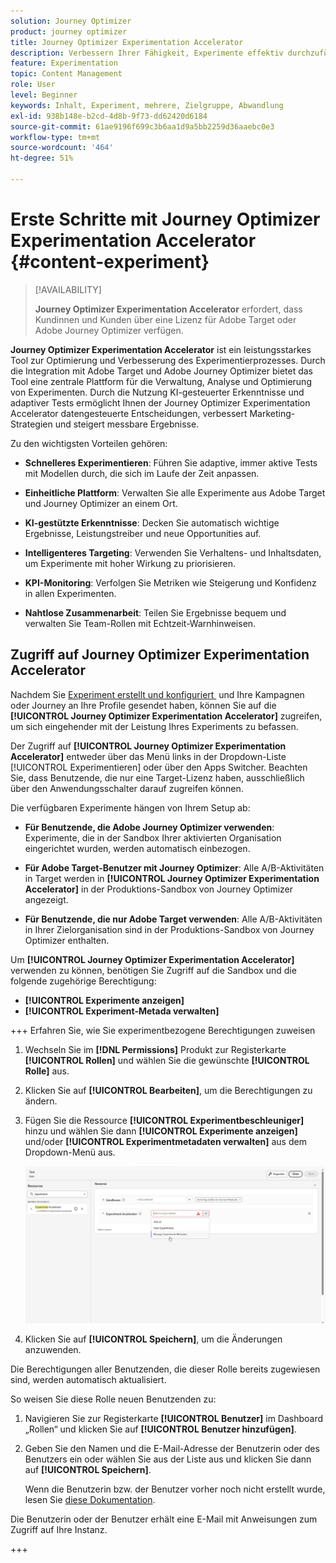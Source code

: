```yaml
---
solution: Journey Optimizer
product: journey optimizer
title: Journey Optimizer Experimentation Accelerator
description: Verbessern Ihrer Fähigkeit, Experimente effektiv durchzuführen und Erkenntnisse zu gewinnen
feature: Experimentation
topic: Content Management
role: User
level: Beginner
keywords: Inhalt, Experiment, mehrere, Zielgruppe, Abwandlung
exl-id: 938b148e-b2cd-4d8b-9f73-dd62420d6184
source-git-commit: 61ae9196f699c3b6aa1d9a5bb2259d36aaebc0e3
workflow-type: tm+mt
source-wordcount: '464'
ht-degree: 51%

---
```


# Erste Schritte mit Journey Optimizer Experimentation Accelerator {#content-experiment}

>[!AVAILABILITY]
>
>**Journey Optimizer Experimentation Accelerator** erfordert, dass Kundinnen und Kunden über eine Lizenz für Adobe Target oder Adobe Journey Optimizer verfügen.

**Journey Optimizer Experimentation Accelerator** ist ein leistungsstarkes Tool zur Optimierung und Verbesserung des Experimentierprozesses. Durch die Integration mit Adobe Target und Adobe Journey Optimizer bietet das Tool eine zentrale Plattform für die Verwaltung, Analyse und Optimierung von Experimenten. Durch die Nutzung KI-gesteuerter Erkenntnisse und adaptiver Tests ermöglicht Ihnen der Journey Optimizer Experimentation Accelerator datengesteuerte Entscheidungen, verbessert Marketing-Strategien und steigert messbare Ergebnisse.

Zu den wichtigsten Vorteilen gehören:

* **Schnelleres Experimentieren**: Führen Sie adaptive, immer aktive Tests mit Modellen durch, die sich im Laufe der Zeit anpassen.

* **Einheitliche Plattform**: Verwalten Sie alle Experimente aus Adobe Target und Journey Optimizer an einem Ort.

* **KI-gestützte Erkenntnisse**: Decken Sie automatisch wichtige Ergebnisse, Leistungstreiber und neue Opportunities auf.

* **Intelligenteres Targeting**: Verwenden Sie Verhaltens- und Inhaltsdaten, um Experimente mit hoher Wirkung zu priorisieren.

* **KPI-Monitoring**: Verfolgen Sie Metriken wie Steigerung und Konfidenz in allen Experimenten.

* **Nahtlose Zusammenarbeit**: Teilen Sie Ergebnisse bequem und verwalten Sie Team-Rollen mit Echtzeit-Warnhinweisen.

## Zugriff auf Journey Optimizer Experimentation Accelerator

Nachdem Sie [Experiment erstellt und konfiguriert &#x200B;](content-experiment.md) und Ihre Kampagnen oder Journey an Ihre Profile gesendet haben, können Sie auf die **[!UICONTROL Journey Optimizer Experimentation Accelerator]** zugreifen, um sich eingehender mit der Leistung Ihres Experiments zu befassen.

Der Zugriff auf **[!UICONTROL Journey Optimizer Experimentation Accelerator]** entweder über das Menü links in der Dropdown-Liste [!UICONTROL Experimentieren] oder über den Apps Switcher. Beachten Sie, dass Benutzende, die nur eine Target-Lizenz haben, ausschließlich über den Anwendungsschalter darauf zugreifen können.

Die verfügbaren Experimente hängen von Ihrem Setup ab:

* **Für Benutzende, die Adobe Journey Optimizer verwenden**: Experimente, die in der Sandbox Ihrer aktivierten Organisation eingerichtet wurden, werden automatisch einbezogen.

* **Für Adobe Target-Benutzer mit Journey Optimizer**: Alle A/B-Aktivitäten in Target werden in **[!UICONTROL Journey Optimizer Experimentation Accelerator]** in der Produktions-Sandbox von Journey Optimizer angezeigt.

* **Für Benutzende, die nur Adobe Target verwenden**: Alle A/B-Aktivitäten in Ihrer Zielorganisation sind in der Produktions-Sandbox von Journey Optimizer enthalten.

Um **[!UICONTROL Journey Optimizer Experimentation Accelerator]** verwenden zu können, benötigen Sie Zugriff auf die Sandbox und die folgende zugehörige Berechtigung:

* **[!UICONTROL Experimente anzeigen]**
* **[!UICONTROL Experiment-Metada verwalten]**

+++ Erfahren Sie, wie Sie experimentbezogene Berechtigungen zuweisen

1. Wechseln Sie im **[!DNL Permissions]** Produkt zur Registerkarte **[!UICONTROL Rollen]** und wählen Sie die gewünschte **[!UICONTROL Rolle]** aus.

1. Klicken Sie auf **[!UICONTROL Bearbeiten]**, um die Berechtigungen zu ändern.

1. Fügen Sie die Ressource **[!UICONTROL Experimentbeschleuniger]** hinzu und wählen Sie dann **[!UICONTROL Experimente anzeigen]** und/oder **[!UICONTROL Experimentmetadaten verwalten]** aus dem Dropdown-Menü aus.

   ![](assets/permissions-experiment.png)

1. Klicken Sie auf **[!UICONTROL Speichern]**, um die Änderungen anzuwenden.

Die Berechtigungen aller Benutzenden, die dieser Rolle bereits zugewiesen sind, werden automatisch aktualisiert.

So weisen Sie diese Rolle neuen Benutzenden zu:

1. Navigieren Sie zur Registerkarte **[!UICONTROL Benutzer]** im Dashboard „Rollen“ und klicken Sie auf **[!UICONTROL Benutzer hinzufügen]**.

1. Geben Sie den Namen und die E-Mail-Adresse der Benutzerin oder des Benutzers ein oder wählen Sie aus der Liste aus und klicken Sie dann auf **[!UICONTROL Speichern]**.

   Wenn die Benutzerin bzw. der Benutzer vorher noch nicht erstellt wurde, lesen Sie [diese Dokumentation](https://experienceleague.adobe.com/de/docs/experience-platform/access-control/abac/permissions-ui/users).

Die Benutzerin oder der Benutzer erhält eine E-Mail mit Anweisungen zum Zugriff auf Ihre Instanz.

+++

<!--table style="table-layout:fixed"><tr style="border: 0;">
<td><img alt="Overview" href="experiment-accelerator-overview.md" src="assets/do-not-localize/experiments-2.jpeg">
<div align="center"><p><strong><a href="experiment-accelerator-overview.md">Overview</a></strong></p></div></td>
<td><img alt="Experiments" href="experiment-accelerator-monitor.md" src="assets/do-not-localize/experiment-overview.jpeg">
<div align="center"><p><strong><a href="experiment-accelerator-monitor.md">Experiments</a></strong></p></div></td>
<td><img alt="Metrics" href="experiment-accelerator-metrics.md" src="assets/do-not-localize/experiment-metrics.png">
<div align="center"><p><strong><a href="experiment-accelerator-metrics.md">Metrics</a></strong></p></div></td>
</tr></table-->
